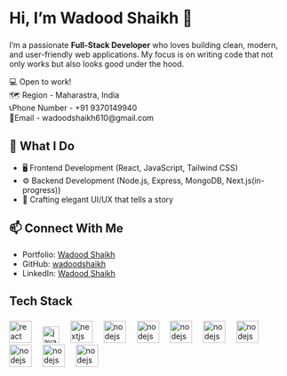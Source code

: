 <h1 align="left">Hi, I’m Wadood Shaikh 🚀</h1>

###  
I’m a passionate **Full-Stack Developer** who loves building clean, modern, and user-friendly web applications. My focus is on writing code that not only works but also looks good under the hood.  

<p align="left">💻 Open to work!<br>🗺 Region - Maharastra, India<br>
📞Phone Number - +91 9370149940<br>
📧Email - wadoodshaikh610@gmail.com<br></p>

## 🔧 What I Do  
- 🖥️ Frontend Development (React, JavaScript, Tailwind CSS)  
- ⚙️ Backend Development (Node.js, Express, MongoDB, Next.js(in-progress))  
- 🎨 Crafting elegant UI/UX that tells a story  

## 📫 Connect With Me  
- Portfolio: [Wadood Shaikh](https://wadood-portfolio.vercel.app/)  
- GitHub: [wadoodshaikh](https://github.com/wadoodshaikh)  
- LinkedIn: [Wadood Shaikh](https://www.linkedin.com/in/wadood-shaikh/)  

###

<h2 align="left">Tech Stack</h2>


###

<div align="left">
  <img src="https://cdn.jsdelivr.net/gh/devicons/devicon/icons/react/react-original.svg" height="40" alt="react logo"  />
  <img width="12" />
  <img src="https://upload.wikimedia.org/wikipedia/commons/d/d5/Tailwind_CSS_Logo.svg" height="30" alt="javascript logo"  />
  <img width="12" />
  <img src="https://cdn.jsdelivr.net/gh/devicons/devicon/icons/mongodb/mongodb-original.svg" height="40" alt="nextjs logo"  />
  <img width="12" />
  <img src="https://cdn.jsdelivr.net/gh/devicons/devicon/icons/nodejs/nodejs-original.svg" height="40" alt="nodejs logo"  />
  <img width="12" />
  <img src="https://cdn.jsdelivr.net/gh/devicons/devicon/icons/nextjs/nextjs-original.svg" height="40" alt="nodejs logo"  />
  <img width="12" />
  <img src="https://cdn.jsdelivr.net/gh/devicons/devicon/icons/wordpress/wordpress-original.svg" height="40" alt="nodejs logo"  />
  <img width="12" />
  <img src="https://cdn.jsdelivr.net/gh/devicons/devicon/icons/bootstrap/bootstrap-original.svg" height="40" alt="nodejs logo"  />
  <img width="12" />
  <img src="https://cdn.jsdelivr.net/gh/devicons/devicon/icons/html5/html5-original.svg" height="40" alt="nodejs logo"  />
  <img width="12" />
  <img src="https://cdn.jsdelivr.net/gh/devicons/devicon/icons/css3/css3-original.svg" height="40" alt="nodejs logo"  />
  <img width="12" />
  <img src="https://cdn.jsdelivr.net/gh/devicons/devicon/icons/javascript/javascript-original.svg" height="40" alt="nodejs logo"  />
  <img width="12" />
   <img src="https://cdn.jsdelivr.net/gh/devicons/devicon/icons/figma/figma-original.svg" height="40" alt="nodejs logo"  />
  <img width="12" />
</div>

###
